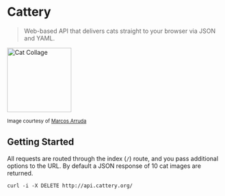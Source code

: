 # Cattery

> Web-based API that delivers cats straight to your browser via JSON and YAML.

<img alt="Cat Collage" src="http://farm6.static.flickr.com/5201/5199108732_95fca5bfc7.jpg" width="150" />

<sub>Image courtesy of [Marcos Arruda](http://www.flickriver.com/photos/marcosarruda/5199108732/)</sub>

## Getting Started

All requests are routed through the index (`/`) route, and you pass additional options to the URL. By default a JSON response of 10 cat images are returned.

```
curl -i -X DELETE http://api.cattery.org/
```
